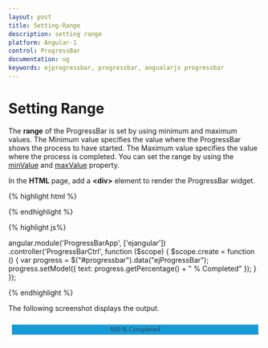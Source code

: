 ```yaml
---
layout: post
title: Setting-Range
description: setting range
platform: Angular-1
control: ProgressBar
documentation: ug
keywords: ejprogressbar, progressbar, angualarjs progressbar
---
```


# Setting Range

The **range** of the ProgressBar is set by using minimum and maximum values. The Minimum value specifies the value where the ProgressBar shows the process to have started. The Maximum value specifies the value where the process is completed. You can set the range by using the [minValue](https://help.syncfusion.com/api/js/ejprogressbar#members:minvalue) and [maxValue](https://help.syncfusion.com/api/js/ejprogressbar#members:maxvalue) property.

In the **HTML** page, add a **&lt;div&gt;** element to render the ProgressBar widget.

{% highlight html %}

   <div class="control">
    <div id="progressbar" ej-progressbar e-minvalue="40" e-maxvalue="80" e-value="80" e-height="20" e-width="500" e-create="create"></div>
   </div>

{% endhighlight %}

{% highlight js%}

angular.module('ProgressBarApp', ['ejangular'])
.controller('ProgressBarCtrl', function ($scope) {
    $scope.create = function () {
        var progress = $("#progressbar").data("ejProgressBar");
        progress.setModel({ text: progress.getPercentage() + " % Completed" });
    }
}); 

{% endhighlight %}

The following screenshot displays the output.

![](Setting-Range_images/Setting-Range_img1.png) 

